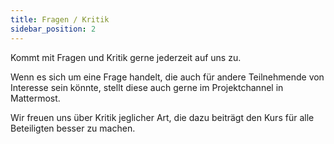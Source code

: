 ```yaml
---
title: Fragen / Kritik
sidebar_position: 2
---
```


Kommt mit Fragen und Kritik gerne jederzeit auf uns zu.

Wenn es sich um eine Frage handelt, die auch für andere Teilnehmende von Interesse sein könnte, stellt diese auch gerne im Projektchannel in Mattermost.

Wir freuen uns über Kritik jeglicher Art, die dazu beiträgt den Kurs für alle Beteiligten besser zu machen.
